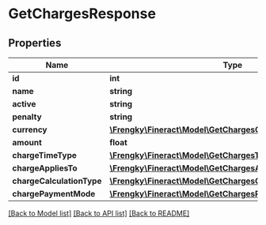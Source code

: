# GetChargesResponse

## Properties
Name | Type | Description | Notes
------------ | ------------- | ------------- | -------------
**id** | **int** |  | [optional] 
**name** | **string** |  | [optional] 
**active** | **string** |  | [optional] 
**penalty** | **string** |  | [optional] 
**currency** | [**\Frengky\Fineract\Model\GetChargesCurrencyResponse**](GetChargesCurrencyResponse.md) |  | [optional] 
**amount** | **float** |  | [optional] 
**chargeTimeType** | [**\Frengky\Fineract\Model\GetChargesTimeTypeResponse**](GetChargesTimeTypeResponse.md) |  | [optional] 
**chargeAppliesTo** | [**\Frengky\Fineract\Model\GetChargesAppliesToResponse**](GetChargesAppliesToResponse.md) |  | [optional] 
**chargeCalculationType** | [**\Frengky\Fineract\Model\GetChargesCalculationTypeResponse**](GetChargesCalculationTypeResponse.md) |  | [optional] 
**chargePaymentMode** | [**\Frengky\Fineract\Model\GetChargesPaymentModeResponse**](GetChargesPaymentModeResponse.md) |  | [optional] 

[[Back to Model list]](../../README.md#documentation-for-models) [[Back to API list]](../../README.md#documentation-for-api-endpoints) [[Back to README]](../../README.md)


